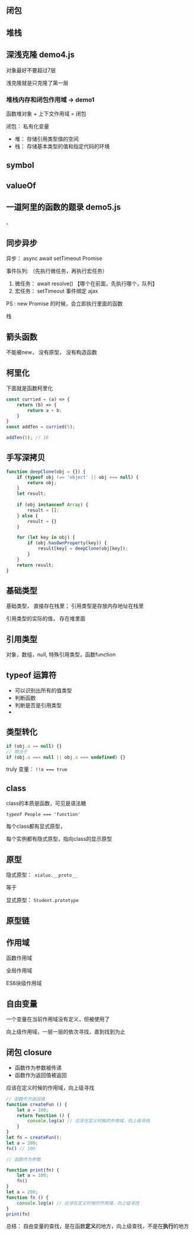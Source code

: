 ## 闭包



## 堆栈


## 深浅克隆 demo4.js

对象最好不要超过7层

浅克隆就是只克隆了第一层






### 堆栈内存和闭包作用域 -> demo1

函数堆对象 + 上下文作用域 = 闭包

闭包： 私有化变量



* 堆： 存储引用类型值的空间
* 栈： 存储基本类型的值和指定代码的环境


## symbol



## valueOf


## 一道阿里的函数的题录 demo5.js
、



## 同步异步

异步： async await setTimeout Promise

事件队列: （先执行微任务，再执行宏任务）
1. 微任务： await resolve() 【哪个在前面，先执行哪个，队列】
2. 宏任务： setTimeout 事件绑定 ajax


PS : new Promise 的时候，会立即执行里面的函数

栈



## 箭头函数



不能被new， 没有原型， 没有构造函数

## 柯里化



下面就是函数柯里化

```js
const curried = (a) => {
    return (b) => {
        return a + b; 
    }
}
const addTen = curried(5);

addTen(5); // 10
```

## 手写深拷贝

```js
function deepClone(obj = {}) {
    if (typeof obj !== 'object' || obj === null) {
        return obj;
    }
    let result;
 
    if (obj instanceof Array) {
        result = [];
    } else {
        result = {}
    }

    for (let key in obj) {
        if (obj.hasOwnProperty(key)) {
            result[key] = deepClone(obj[key]);
        }
    }
    return result;
}
```

## 基础类型



基础类型， 直接存在栈里； 引用类型是存放内存地址在栈里 

引用类型的实际的值，  存在堆里面

## 引用类型



对象，数组，null, 特殊引用类型，函数function 





## typeof 运算符



* 可以识别出所有的值类型
* 判断函数
* 判断是否是引用类型
* 

## 类型转化




```js
if (obj.a == null) {}
// 相当于
if (obj.a === null || obj.a === undefined) {}
```

truly 变量： `!!a === true`



## class



class的本质是函数，可见是语法糖



`typeof People === 'function'`

每个class都有显式原型，

每个实例都有隐式原型，指向class的显示原型



## 原型



隐式原型：` xialuo.__proto__`

等于

显式原型： `Student.prototype`



## 原型链



## 作用域



函数作用域

全局作用域

ES6块级作用域



## 自由变量



一个变量在当前作用域没有定义，但被使用了

向上级作用域，一层一层的依次寻找，直到找到为止



## 闭包 closure



* 函数作为参数被传递
* 函数作为返回值被返回

应该在定义时候的作用域，向上级寻找

```js
// 函数作为返回值
function createFun () {
    let a = 100;
    return function () {
        console.log(a) // 应该在定义时候的作用域，向上级寻找
    }
}
let fn = createFun();
let a = 200;
fn() // 100

// 函数作为参数

function print(fn) {
    let a = 100;
    fn()
}
let a = 200;
function fn () {
    console.log(a) // 应该在定义时候的作用域，向上级寻找
}
print(fn)
```

总结： 自由变量的查找，是在函数**定义**的地方，向上级查找，不是在**执行**的地方


